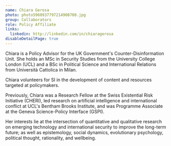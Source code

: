 ```yaml
---
name: Chiara Gerosa
photo: photo5960937797214908708.jpg
group: Collaborators
role: Policy Affiliate
links:
  linkedin: http://linkedin.com/in/chiaragerosa
disableDetailPage: true
---
```

Chiara is a Policy Advisor for the UK Government's Counter-Disinformation Unit. She holds an MSc in Security Studies from the University College London (UCL) and a BSc in Political Science and International Relations from Università Cattolica in Milan. 

Chiara volunteers for SI in the development of content and resources targeted at policymakers. 

Previously, Chiara was a Research Fellow at the Swiss Existential Risk Initiative (CHERI), led research on artificial intelligence and international conflict at UCL's Bentham Brooks Institute, and was Programme Associate at the Geneva Science-Policy Interface (GSPI). 

Her interests lie at the intersection of quantitative and qualitative research on emerging technology and international security to improve the long-term future; as well as epistemology, social dynamics, evolutionary psychology, political thought, rationality, and wellbeing.